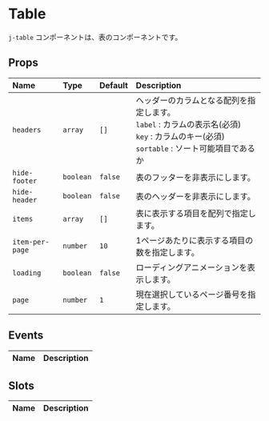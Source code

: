 # Table

`j-table` コンポーネントは、表のコンポーネントです。

## Props

|Name|Type|Default|Description|
|:--|:--|:--|:--|
|`headers`|`array`|`[]`|ヘッダーのカラムとなる配列を指定します。<br> `label` : カラムの表示名(必須)<br> `key` : カラムのキー(必須)<br> `sortable` : ソート可能項目であるか|
|`hide-footer`|`boolean`|`false`|表のフッターを非表示にします。|
|`hide-header`|`boolean`|`false`|表のヘッダーを非表示にします。|
|`items`|`array`|`[]`|表に表示する項目を配列で指定します。|
|`item-per-page`|`number`|`10`|1ページあたりに表示する項目の数を指定します。|
|`loading`|`boolean`|`false`|ローディングアニメーションを表示します。|
|`page`|`number`|`1`|現在選択しているページ番号を指定します。|

## Events

|Name|Description|
|:--|:--|

## Slots

|Name|Description|
|:--|:--|
